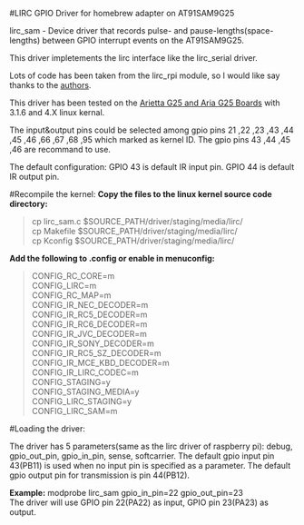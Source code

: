 #LIRC GPIO Driver for homebrew adapter on AT91SAM9G25

lirc_sam - Device driver that records pulse- and pause-lengths(space-lengths) between GPIO interrupt events on the AT91SAM9G25.

This driver impletements the lirc interface like the lirc_serial driver.

Lots of code has been taken from the lirc_rpi module, so I would like say thanks to the [authors](http://aron.ws).

This driver has been tested on the [Arietta G25 and Aria G25 Boards](http://www.acmesystems.it/) with 3.1.6 and 4.X linux kernal.

The input&output pins could be selected among gpio pins 21 ,22 ,23 ,43 ,44 ,45 ,46 ,66 ,67 ,68 ,95 which marked as kernel ID. The gpio pins 43 ,44 ,45 ,46 are recommand to use.

The default configuration:
GPIO 43 is default IR input pin.
GPIO 44 is default IR output pin.

#Recompile the kernel:
**Copy the files to the linux kernel source code directory:**
>cp lirc_sam.c $SOURCE_PATH/driver/staging/media/lirc/  
>cp Makefile $SOURCE_PATH/driver/staging/media/lirc/  
>cp Kconfig $SOURCE_PATH/driver/staging/media/lirc/  

**Add the following to .config or enable in menuconfig:**
>CONFIG_RC_CORE=m  
>CONFIG_LIRC=m  
>CONFIG_RC_MAP=m  
>CONFIG_IR_NEC_DECODER=m  
>CONFIG_IR_RC5_DECODER=m  
>CONFIG_IR_RC6_DECODER=m  
>CONFIG_IR_JVC_DECODER=m  
>CONFIG_IR_SONY_DECODER=m  
>CONFIG_IR_RC5_SZ_DECODER=m  
>CONFIG_IR_MCE_KBD_DECODER=m  
>CONFIG_IR_LIRC_CODEC=m  
>CONFIG_STAGING=y  
>CONFIG_STAGING_MEDIA=y  
>CONFIG_LIRC_STAGING=y  
>CONFIG_LIRC_SAM=m  

#Loading the driver:

The driver has 5 parameters(same as the lirc driver of raspberry pi): debug, gpio_out_pin, gpio_in_pin, sense, softcarrier.
The default gpio input pin 43(PB11) is used when no input pin is specified as a parameter. The default gpio output pin for transmission is pin 44(PB12). 

**Example:**
modprobe lirc_sam gpio_in_pin=22 gpio_out_pin=23  
The driver will use GPIO pin 22(PA22) as input, GPIO pin 23(PA23) as output.

